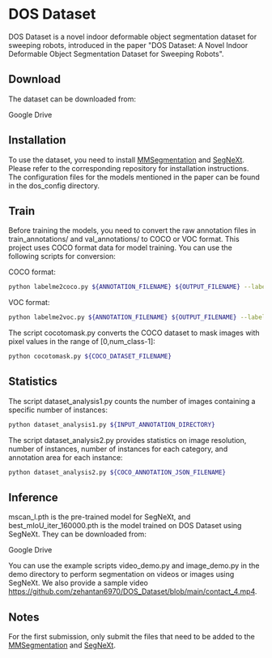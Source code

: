# DOS Dataset

DOS Dataset is a novel indoor deformable object segmentation dataset for sweeping robots, introduced in the paper "DOS Dataset: A Novel Indoor Deformable Object Segmentation Dataset for Sweeping Robots".

## Download

The dataset can be downloaded from:

Google Drive

## Installation

To use the dataset, you need to install [MMSegmentation](https://github.com/open-mmlab/mmsegmentation) and [SegNeXt](https://github.com/Visual-Attention-Network/SegNeXt). Please refer to the corresponding repository for installation instructions.
The configuration files for the models mentioned in the paper can be found in the dos_config directory.

## Train

Before training the models, you need to convert the raw annotation files in train_annotations/ and val_annotations/ to COCO or VOC format. This project uses COCO format data for model training. You can use the following scripts for conversion:

COCO format: 

```bash
python labelme2coco.py ${ANNOTATION_FILENAME} ${OUTPUT_FILENAME} --labels ${CATEGORY_FILE}
```

VOC format: 

```bash
python labelme2voc.py ${ANNOTATION_FILENAME} ${OUTPUT_FILENAME} --labels ${CATEGORY_FILE}
```

The script cocotomask.py converts the COCO dataset to mask images with pixel values in the range of [0,num_class-1]:

```bash
python cocotomask.py ${COCO_DATASET_FILENAME}
```

## Statistics

The script dataset_analysis1.py counts the number of images containing a specific number of instances:

```bash
python dataset_analysis1.py ${INPUT_ANNOTATION_DIRECTORY}
```

The script dataset_analysis2.py provides statistics on image resolution, number of instances, number of instances for each category, and annotation area for each instance:

```bash
python dataset_analysis2.py ${COCO_ANNOTATION_JSON_FILENAME}
```

## Inference

mscan_l.pth is the pre-trained model for SegNeXt, and best_mIoU_iter_160000.pth is the model trained on DOS Dataset using SegNeXt. They can be downloaded from:

Google Drive

You can use the example scripts video_demo.py and image_demo.py in the demo directory to perform segmentation on videos or images using SegNeXt. We also provide a sample video 
https://github.com/zehantan6970/DOS_Dataset/blob/main/contact_4.mp4.

## Notes

For the first submission, only submit the files that need to be added to the [MMSegmentation](https://github.com/open-mmlab/mmsegmentation) and [SegNeXt](https://github.com/Visual-Attention-Network/SegNeXt).
